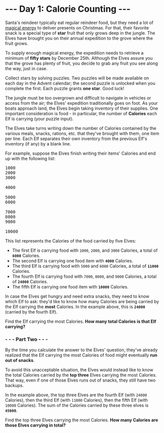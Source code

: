 # --- Day 1: Calorie Counting ---

Santa's reindeer typically eat regular reindeer food, but they need a lot of [magical energy](https://github.com/vincent-vega/adventofcode/tree/master/2018/day_25) to deliver presents on Christmas. For that, their favorite snack is a special type of **star** fruit that only grows deep in the jungle. The Elves have brought you on their annual expedition to the grove where the fruit grows.

To supply enough magical energy, the expedition needs to retrieve a minimum of **fifty stars** by December 25th. Although the Elves assure you that the grove has plenty of fruit, you decide to grab any fruit you see along the way, just in case.

Collect stars by solving puzzles. Two puzzles will be made available on each day in the Advent calendar; the second puzzle is unlocked when you complete the first. Each puzzle grants **one star**. Good luck!

The jungle must be too overgrown and difficult to navigate in vehicles or access from the air; the Elves' expedition traditionally goes on foot. As your boats approach land, the Elves begin taking inventory of their supplies. One important consideration is food - in particular, the number of **Calories** each Elf is carrying (your puzzle input).

The Elves take turns writing down the number of Calories contained by the various meals, snacks, rations, etc. that they've brought with them, one item per line. Each Elf separates their own inventory from the previous Elf's inventory (if any) by a blank line.

For example, suppose the Elves finish writing their items' Calories and end up with the following list:

<pre>
1000
2000
3000

4000

5000
6000

7000
8000
9000

10000
</pre>

This list represents the Calories of the food carried by five Elves:

* The first Elf is carrying food with ``1000``, ``2000``, and ``3000`` Calories, a total of **``6000``** Calories.
* The second Elf is carrying one food item with **``4000``** Calories.
* The third Elf is carrying food with ``5000`` and ``6000`` Calories, a total of **``11000``** Calories.
* The fourth Elf is carrying food with ``7000``, ``8000``, and ``9000`` Calories, a total of **``24000``** Calories.
* The fifth Elf is carrying one food item with **``10000``** Calories.

In case the Elves get hungry and need extra snacks, they need to know which Elf to ask: they'd like to know how many Calories are being carried by the Elf carrying the **most** Calories. In the example above, this is **``24000``** (carried by the fourth Elf).

Find the Elf carrying the most Calories. **How many total Calories is that Elf carrying?**


### - - - Part Two - - -

By the time you calculate the answer to the Elves' question, they've already realized that the Elf carrying the most Calories of food might eventually **run out of snacks**.

To avoid this unacceptable situation, the Elves would instead like to know the total Calories carried by the **top three** Elves carrying the most Calories. That way, even if one of those Elves runs out of snacks, they still have two backups.

In the example above, the top three Elves are the fourth Elf (with ``24000`` Calories), then the third Elf (with ``11000`` Calories), then the fifth Elf (with ``10000`` Calories). The sum of the Calories carried by these three elves is **``45000``**.

Find the top three Elves carrying the most Calories. **How many Calories are those Elves carrying in total?**
